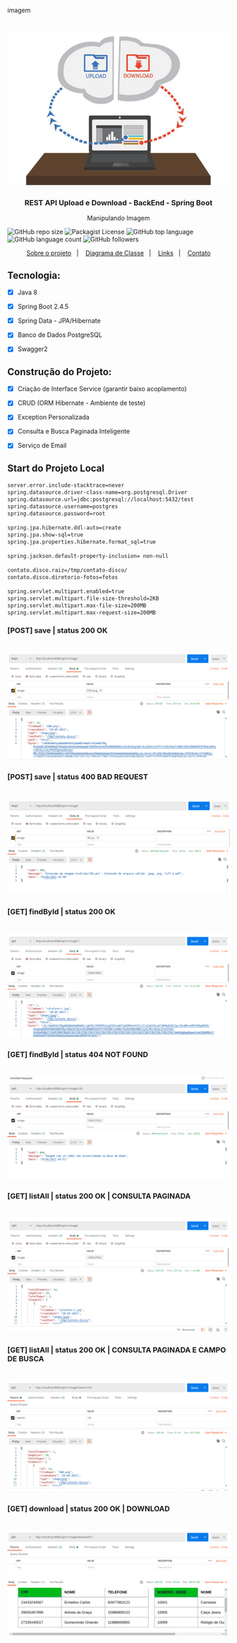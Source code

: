 imagem
<h1 align="center">
    <img alt="Upload" src="https://github.com/JeffersonLuizCruz/api-upload/blob/main/src/main/resources/templates/upload.jpg" />
</h1>

<h3 align="center">
  REST API Upload e Download - BackEnd - Spring Boot
</h3>

<p align="center">Manipulando Imagem</p>

![GitHub repo size](https://img.shields.io/github/repo-size/JeffersonLuizCruz/financial)  ![Packagist License](https://img.shields.io/packagist/l/JeffersonLuizCruz/financial)  ![GitHub top language](https://img.shields.io/github/languages/top/JeffersonLuizCruz/financial)  ![GitHub language count](https://img.shields.io/github/languages/count/JeffersonLuizCruz/financial?label=Linguagem%20de%20Programa%C3%A7%C3%A3o)  ![GitHub followers](https://img.shields.io/github/followers/JeffersonLuizCruz?style=social)

<p align="center">
  <a href="#-sobre">Sobre o projeto</a>&nbsp;&nbsp;&nbsp;|&nbsp;&nbsp;&nbsp;
  <a href="#-diagrama">Diagrama de Classe</a>&nbsp;&nbsp;&nbsp;|&nbsp;&nbsp;&nbsp;
  <a href="#-links">Links</a>&nbsp;&nbsp;&nbsp;|&nbsp;&nbsp;&nbsp;
  <a href="#-contato">Contato</a>
</p>


## Tecnologia:
- [x] Java 8<br>
- [x] Spring Boot 2.4.5<br>
- [x] Spring Data - JPA/Hibernate<br>
- [x] Banco de Dados PostgreSQL<br>
- [x] Swagger2


## Construção do Projeto:
- [x] Criação de Interface Service (garantir baixo acoplamento)<br>
- [x] CRUD (ORM Hibernate - Ambiente de teste)<br>
- [x] Exception Personalizada
- [x] Consulta e Busca Paginada Inteligente
- [x] Serviço de Email


## Start do Projeto Local
```
server.error.include-stacktrace=never
spring.datasource.driver-class-name=org.postgresql.Driver
spring.datasource.url=jdbc:postgresql://localhost:5432/test
spring.datasource.username=postgres
spring.datasource.password=root

spring.jpa.hibernate.ddl-auto=create
spring.jpa.show-sql=true
spring.jpa.properties.hibernate.format_sql=true

spring.jackson.default-property-inclusion= non-null

contato.disco.raiz=/tmp/contato-disco/
contato.disco.diretorio-fotos=fotos

spring.servlet.multipart.enabled=true
spring.servlet.multipart.file-size-threshold=2KB
spring.servlet.multipart.max-file-size=200MB
spring.servlet.multipart.max-request-size=200MB

```
### [POST] save     | status 200 OK
<h1 align="center">
    <img src="https://github.com/JeffersonLuizCruz/api-upload/blob/main/src/main/resources/templates/POST-01.png" />
</h1>

### [POST] save     | status 400 BAD REQUEST
<h1 align="center">
    <img src="https://github.com/JeffersonLuizCruz/api-upload/blob/main/src/main/resources/templates/POST-ERROR-02.png" />
</h1>

### [GET] findById  | status 200 OK
<h1 align="center">
    <img src="https://github.com/JeffersonLuizCruz/api-upload/blob/main/src/main/resources/templates/GET-FIND-03.png" />
</h1>

### [GET] findById  | status 404 NOT FOUND
<h1 align="center">
    <img src="https://github.com/JeffersonLuizCruz/api-upload/blob/main/src/main/resources/templates/GET-FIND-ERROR-04.png" />
</h1>

### [GET] listAll   | status  200 OK | CONSULTA PAGINADA
<h1 align="center">
    <img src="https://github.com/JeffersonLuizCruz/api-upload/blob/main/src/main/resources/templates/GET-PAGE-05.png" />
</h1>

### [GET] listAll   | status  200 OK | CONSULTA PAGINADA E CAMPO DE BUSCA
<h1 align="center">
    <img src="https://github.com/JeffersonLuizCruz/api-upload/blob/main/src/main/resources/templates/GET-SEARCH-06.png" />
</h1>

### [GET] download   | status  200 OK | DOWNLOAD
<h1 align="center">
    <img src="https://github.com/JeffersonLuizCruz/api-upload/blob/main/src/main/resources/templates/GET-DON-07.png" />
</h1>
